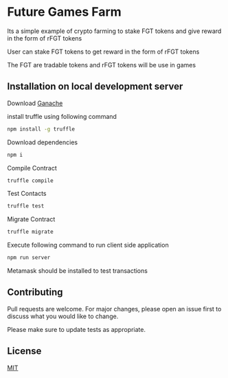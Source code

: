 # Future Games Farm

Its a simple example of crypto farming to stake FGT tokens and give reward in the form of rFGT tokens

User can stake FGT tokens to get reward in the form of rFGT tokens

The FGT are tradable tokens and rFGT tokens will be use in games


## Installation on local development server


Download [Ganache](https://www.trufflesuite.com/ganache)

install truffle using following command

```bash
npm install -g truffle
```

Download dependencies

```bash
npm i
```

Compile Contract

```bash
truffle compile
```

Test Contacts

```bash
truffle test
```

Migrate Contract

```bash
truffle migrate
```

Execute following command to run client side application

```bash
npm run server
```
Metamask should be installed to test transactions

## Contributing
Pull requests are welcome. For major changes, please open an issue first to discuss what you would like to change.

Please make sure to update tests as appropriate.

## License
[MIT](https://choosealicense.com/licenses/mit/)
